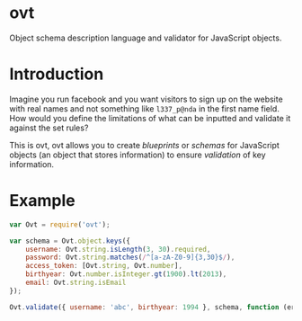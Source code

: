 ovt
===

Object schema description language and validator for JavaScript objects.


# Introduction

Imagine you run facebook and you want visitors to sign up on the website with real names and not something like `l337_p@nda` in the first name field. How would you define the limitations of what can be inputted and validate it against the set rules?

This is ovt, ovt allows you to create *blueprints* or *schemas* for JavaScript objects (an object that stores information) to ensure *validation* of key information.


# Example

```javascript
var Ovt = require('ovt');

var schema = Ovt.object.keys({
    username: Ovt.string.isLength(3, 30).required,
    password: Ovt.string.matches(/^[a-zA-Z0-9]{3,30}$/),
    access_token: [Ovt.string, Ovt.number],
    birthyear: Ovt.number.isInteger.gt(1900).lt(2013),
    email: Ovt.string.isEmail
});

Ovt.validate({ username: 'abc', birthyear: 1994 }, schema, function (err, value) { });  // err === null -> valid
```
